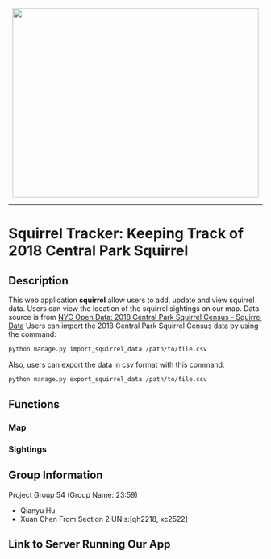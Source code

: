 <div align="center">
  <img src="https://ichef.bbci.co.uk/news/976/cpsprodpb/D6E6/production/_109241055_mediaitem109241054.jpg" width = "488" height = "375">
</div>

-----------------

# Squirrel Tracker: Keeping Track of 2018 Central Park Squirrel

## Description
This web application **squirrel** allow users to add, update and view squirrel data. Users can view the location of the squirrel sightings on our map. Data source is from <a href='https://data.cityofnewyork.us/Environment/2018-Central-Park-Squirrel-Census-Squirrel-Data/vfnx-vebw'>NYC Open Data: 2018 Central Park Squirrel Census - Squirrel Data</a>
Users can import the 2018 Central Park Squirrel Census data by using the command:
```sh
python manage.py import_squirrel_data /path/to/file.csv
```
Also, users can export the data in csv format with this command:
```sh
python manage.py export_squirrel_data /path/to/file.csv
```

## Functions

### Map

### Sightings

## Group Information
Project Group 54 (Group Name: 23:59)
- Qianyu Hu
- Xuan Chen
From Section 2
UNIs:[qh2218, xc2522]

## Link to Server Running Our App



